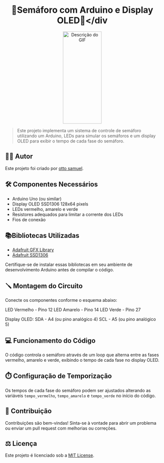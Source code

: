 # <div align="center">🚦Semáforo com Arduino e Display OLED🚦</div

<div align="center"><img src="https://us.123rf.com/450wm/radowitz/radowitz2006/radowitz200600134/148509292-sem%C3%A1foro-pedonal-na-jun%C3%A7%C3%A3o-da-rua-na-cidade.jpg?ver=6" alt="Descrição do GIF" width="50%" height="300" ></div>

> Este projeto implementa um sistema de controle de semáforo utilizando um Arduino,
    LEDs para simular os semáforos e um display OLED para exibir o tempo de cada fase
    do semáforo.


## 🧑‍💻 Autor

Este projeto foi criado por [otto samuel](https://github.com/ottosamuel01).

## 🛠️ Componentes Necessários

- Arduino Uno (ou similar)
- Display OLED SSD1306 128x64 pixels
- LEDs vermelho, amarelo e verde
- Resistores adequados para limitar a corrente dos LEDs
- Fios de conexão

## 📚Bibliotecas Utilizadas

- [Adafruit GFX Library](https://github.com/adafruit/Adafruit-GFX-Library)
- [Adafruit SSD1306](https://github.com/adafruit/Adafruit_SSD1306)

Certifique-se de instalar essas bibliotecas em seu ambiente de desenvolvimento Arduino antes de compilar o código.

## 🪛 Montagem do Circuito

Conecte os componentes conforme o esquema abaixo:

LED Vermelho - Pino 12
LED Amarelo - Pino 14
LED Verde - Pino 27

Display OLED:
SDA - A4 (ou pino analógico 4)
SCL - A5 (ou pino analógico 5)


## 💻 Funcionamento do Código

O código controla o semáforo através de um loop que alterna entre as fases vermelho, amarelo e verde, exibindo o tempo de cada fase no display OLED.

## ⏱️ Configuração de Temporização

Os tempos de cada fase do semáforo podem ser ajustados alterando as variáveis `tempo_vermelho`, `tempo_amarelo` e `tempo_verde` no início do código.

## 🤝 Contribuição

Contribuições são bem-vindas! Sinta-se à vontade para abrir um problema ou enviar um pull request com melhorias ou correções.



## ⚖️ Licença

Este projeto é licenciado sob a [MIT License](LICENSE).
